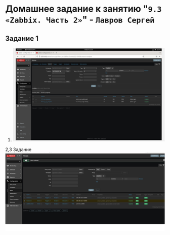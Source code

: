 # Домашнее задание к занятию "`9.3 «Zabbix. Часть 2»`" - `Лавров Сергей`

## Задание 1

1. ![alt_text](https://github.com/SergeyLavrov/8.1.-Git/blob/main/img/Задание1.jpg)

2,3 Задание
   ![alt_text](https://github.com/SergeyLavrov/8.1.-Git/blob/main/img/Задание9.3-23jpg.jpg)
  

